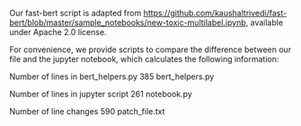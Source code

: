 Our fast-bert script is adapted from https://github.com/kaushaltrivedi/fast-bert/blob/master/sample_notebooks/new-toxic-multilabel.ipynb,
available under Apache 2.0 license.

For convenience, we provide scripts to compare the difference between our file
and the jupyter notebook, which calculates the following information:

Number of lines in bert_helpers.py
385 bert_helpers.py

Number of lines in jupyter script
261 notebook.py

Number of line changes
590 patch_file.txt

